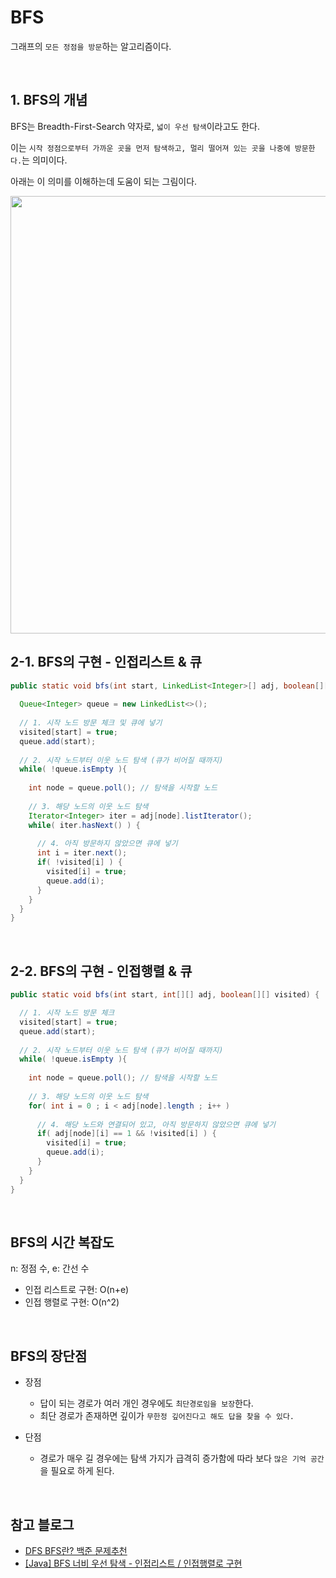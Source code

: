 # BFS

그래프의 `모든 정점을 방문`하는 알고리즘이다.

<br>

## 1. BFS의 개념

BFS는 Breadth-First-Search 약자로, `넓이 우선 탐색`이라고도 한다.

이는 `시작 정점으로부터 가까운 곳을 먼저 탐색하고, 멀리 떨어져 있는 곳을 나중에 방문한다.`는 의미이다.

아래는 이 의미를 이해하는데 도움이 되는 그림이다.

<img src="https://user-images.githubusercontent.com/62600984/121535403-1b041400-ca3d-11eb-8cdf-9b1a043dce03.png" width=700px>

<br>

## 2-1. BFS의 구현 - 인접리스트 & 큐

```java
public static void bfs(int start, LinkedList<Integer>[] adj, boolean[][] visited) {
  
  Queue<Integer> queue = new LinkedList<>();
  
  // 1. 시작 노드 방문 체크 및 큐에 넣기
  visited[start] = true;
  queue.add(start);
  
  // 2. 시작 노드부터 이웃 노드 탐색 (큐가 비어질 때까지)
  while( !queue.isEmpty ){
  
    int node = queue.poll(); // 탐색을 시작할 노드
    
    // 3. 해당 노드의 이웃 노드 탐색
    Iterator<Integer> iter = adj[node].listIterator();
    while( iter.hasNext() ) {
    
      // 4. 아직 방문하지 않았으면 큐에 넣기
      int i = iter.next();
      if( !visited[i] ) {
        visited[i] = true;
        queue.add(i);
      }
    }
  }
}
```

<br>

## 2-2. BFS의 구현 - 인접행렬 & 큐

```java
public static void bfs(int start, int[][] adj, boolean[][] visited) {

  // 1. 시작 노드 방문 체크
  visited[start] = true;
  queue.add(start);
  
  // 2. 시작 노드부터 이웃 노드 탐색 (큐가 비어질 때까지)
  while( !queue.isEmpty ){
  
    int node = queue.poll(); // 탐색을 시작할 노드
    
    // 3. 해당 노드의 이웃 노드 탐색
    for( int i = 0 ; i < adj[node].length ; i++ )
    
      // 4. 해당 노드와 연결되어 있고, 아직 방문하지 않았으면 큐에 넣기
      if( adj[node][i] == 1 && !visited[i] ) {
        visited[i] = true;
        queue.add(i);
      }
    }
  }
}
```

<br>

## BFS의 시간 복잡도

n: 정점 수, e: 간선 수

- 인접 리스트로 구현: O(n+e)
- 인접 행렬로 구현:  O(n^2)

<br>

## BFS의 장단점

- 장점

  - 답이 되는 경로가 여러 개인 경우에도 `최단경로임을 보장`한다.
  - 최단 경로가 존재하면 깊이가 `무한정 깊어진다고 해도 답을 찾을 수 있다.`

- 단점

  - 경로가 매우 길 경우에는 탐색 가지가 급격히 증가함에 따라 보다 `많은 기억 공간`을 필요로 하게 된다.

<br>

## 참고 블로그

- [DFS BFS란? 백준 문제추천](https://covenant.tistory.com/132)
- [[Java] BFS 너비 우선 탐색 - 인접리스트 / 인접행렬로 구현](https://minhamina.tistory.com/36?category=837168)
